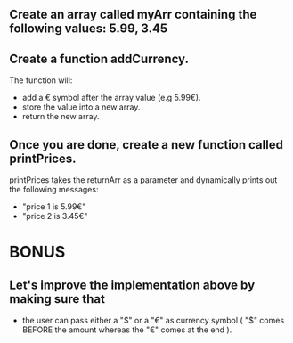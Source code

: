## Create an array called myArr containing the following values: 5.99, 3.45
## Create a function addCurrency. 
The function will:
- add a € symbol after the array value (e.g 5.99€). 
- store the value into a new array.
- return the new array.

## Once you are done, create a new function called printPrices.
printPrices takes the returnArr as a parameter and dynamically prints out the following messages:
 - "price 1 is 5.99€"
 - "price 2 is 3.45€"


# BONUS
## Let's improve the implementation above by making sure that
- the user can pass either a "$" or a "€" as currency symbol ( "$" comes BEFORE the amount whereas the "€" comes at the end ).
